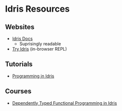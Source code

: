 # Idris Resources
## Websites
- [Idris Docs](http://docs.idris-lang.org/en/latest/index.html)
  - Suprisingly readable
- [Try Idris](http://www.tryidris.org/console) (in-browser REPL)

## Tutorials
- [Programming in Idris](http://eb.host.cs.st-andrews.ac.uk/writings/idris-tutorial.pdf)

## Courses
- [Dependently Typed Functional Programming in Idris](https://edwinb.wordpress.com/2013/03/15/idris-course-at-itu-slides-and-video/)
